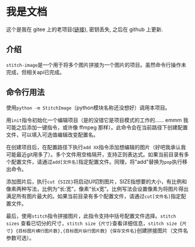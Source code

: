 # 我是文档

这个是我在 gitee 上的老项目([链接](https://gitee.com/juntong2021/stitch-image)), 密钥丢失, 之后在 github 上更新.

## 介绍
`stitch-image`是一个用于将多个图片拼接为一个图片的项目。虽然命令行操作未完成，但相关api已完成。

## 命令行用法
使用`python -m StitchImage`（python模块名称还没想好）调用本项目。

用`init`指令初始化一个编辑项目（是的没错它是项目模式的工作的…… emmm 我可能之后添加一键指令，或许像 ffmpeg 那样）。此命令会在当前路径下创建配置文件，可以填入可选值编辑改变配置名。

在创建项目后，在配置路径下执行`add XX`指令添加想编辑的图片（好吧我承认我可能最近git用多了）。多个文件用空格隔开，支持正则表达式。如果当前目录有多个配置文件，请通过`add[文件名]`指定配置文件。同理，将"add"替换为`pop`执行移出命令。

添加图片后，执行`cut {SIZE}`将启动UI切割图片，SIZE指想要的大小，有比例和像素两种写法，比例为“长:宽”，像素“长x宽”。比例写法会设置像素为将图片得出满足所有图片最大的。如果当前目录有多个配置文件，请通过`cut[文件名]`指定配置文件。

最后，使用`stitch`指令拼接图片，此指令支持中括号配置文件选择。`stitch sizes` 查看已切分的尺寸，`stitch size {尺寸}`查看详细信息，`stitch size {尺寸} {目标图片横行图片数},{目标图片纵行图片数} {保存文件名}`创建拼接图片（文件名参数可选）。

